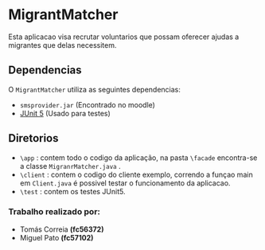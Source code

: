 # MigrantMatcher
Esta aplicacao visa recrutar voluntarios que possam oferecer ajudas a migrantes que delas necessitem.
## Dependencias

O `MigrantMatcher` utiliza as seguintes dependencias:
- `smsprovider.jar` (Encontrado no moodle)
- [JUnit 5](https://repo1.maven.org/maven2/org/junit/platform/junit-platform-console-standalone/1.8.2/junit-platform-console-standalone-1.8.2.jar) (Usado para testes)

## Diretorios
- `\app` : contem todo o codigo da aplicação, na pasta `\facade` encontra-se a classe `MigranrMatcher.java` .
- `\client` : contem o codigo do cliente exemplo, correndo a funçao main em `Client.java` é possivel testar o funcionamento da aplicacao.
- `\test` : contem os testes JUnit5.  

### Trabalho realizado por:
- Tomás Correia **(fc56372)**
- Miguel Pato **(fc57102)**